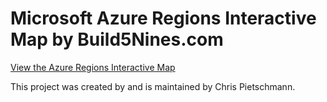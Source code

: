 # Microsoft Azure Regions Interactive Map by Build5Nines.com


[View the Azure Regions Interactive Map](https://build5nines.com/map-azure-regions)

This project was created by and is maintained by Chris Pietschmann.
